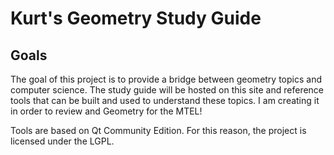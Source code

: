 # Kurt's Geometry Study Guide

## Goals

The goal of this project is to provide a bridge between geometry topics
and computer science.  The study guide will be hosted on this site and
reference tools that can be built and used to understand these topics.
I am creating it in order to review and Geometry for the MTEL!

Tools are based on Qt Community Edition.  For this reason, the project is licensed under the LGPL.